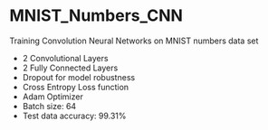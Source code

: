 # MNIST_Numbers_CNN
Training Convolution Neural Networks on MNIST numbers data set

  * 2 Convolutional Layers    
  * 2 Fully Connected Layers    
  * Dropout for model robustness    
  * Cross Entropy Loss function    
  * Adam Optimizer    
  * Batch size: 64
  * Test data accuracy: 99.31%
